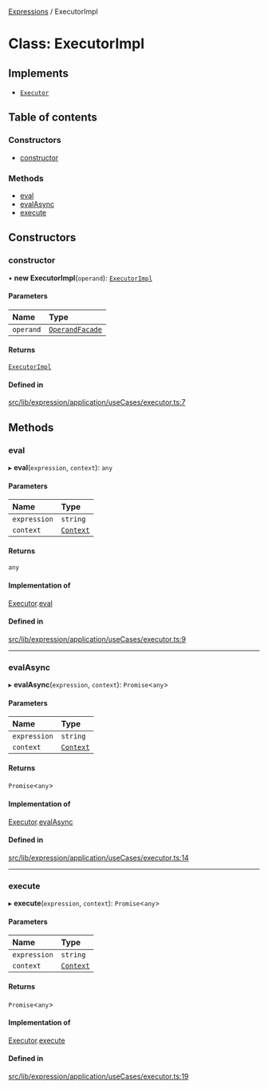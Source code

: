 [Expressions](../README.md) / ExecutorImpl

# Class: ExecutorImpl

## Implements

- [`Executor`](../interfaces/Executor.md)

## Table of contents

### Constructors

- [constructor](ExecutorImpl.md#constructor)

### Methods

- [eval](ExecutorImpl.md#eval)
- [evalAsync](ExecutorImpl.md#evalasync)
- [execute](ExecutorImpl.md#execute)

## Constructors

### constructor

• **new ExecutorImpl**(`operand`): [`ExecutorImpl`](ExecutorImpl.md)

#### Parameters

| Name | Type |
| :------ | :------ |
| `operand` | [`OperandFacade`](../interfaces/OperandFacade.md) |

#### Returns

[`ExecutorImpl`](ExecutorImpl.md)

#### Defined in

[src/lib/expression/application/useCases/executor.ts:7](https://github.com/data7expressions/3xpr/blob/95c7d152921f5a8f5f272209d2eafc5adcde5f98/src/lib/expression/application/useCases/executor.ts#L7)

## Methods

### eval

▸ **eval**(`expression`, `context`): `any`

#### Parameters

| Name | Type |
| :------ | :------ |
| `expression` | `string` |
| `context` | [`Context`](Context.md) |

#### Returns

`any`

#### Implementation of

[Executor](../interfaces/Executor.md).[eval](../interfaces/Executor.md#eval)

#### Defined in

[src/lib/expression/application/useCases/executor.ts:9](https://github.com/data7expressions/3xpr/blob/95c7d152921f5a8f5f272209d2eafc5adcde5f98/src/lib/expression/application/useCases/executor.ts#L9)

___

### evalAsync

▸ **evalAsync**(`expression`, `context`): `Promise`\<`any`\>

#### Parameters

| Name | Type |
| :------ | :------ |
| `expression` | `string` |
| `context` | [`Context`](Context.md) |

#### Returns

`Promise`\<`any`\>

#### Implementation of

[Executor](../interfaces/Executor.md).[evalAsync](../interfaces/Executor.md#evalasync)

#### Defined in

[src/lib/expression/application/useCases/executor.ts:14](https://github.com/data7expressions/3xpr/blob/95c7d152921f5a8f5f272209d2eafc5adcde5f98/src/lib/expression/application/useCases/executor.ts#L14)

___

### execute

▸ **execute**(`expression`, `context`): `Promise`\<`any`\>

#### Parameters

| Name | Type |
| :------ | :------ |
| `expression` | `string` |
| `context` | [`Context`](Context.md) |

#### Returns

`Promise`\<`any`\>

#### Implementation of

[Executor](../interfaces/Executor.md).[execute](../interfaces/Executor.md#execute)

#### Defined in

[src/lib/expression/application/useCases/executor.ts:19](https://github.com/data7expressions/3xpr/blob/95c7d152921f5a8f5f272209d2eafc5adcde5f98/src/lib/expression/application/useCases/executor.ts#L19)
